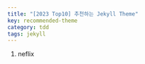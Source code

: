 ```yaml
---
title: "[2023 Top10] 추천하는 Jekyll Theme"
key: recommended-theme
category: tdd
tags: jekyll
---
```


1. neflix